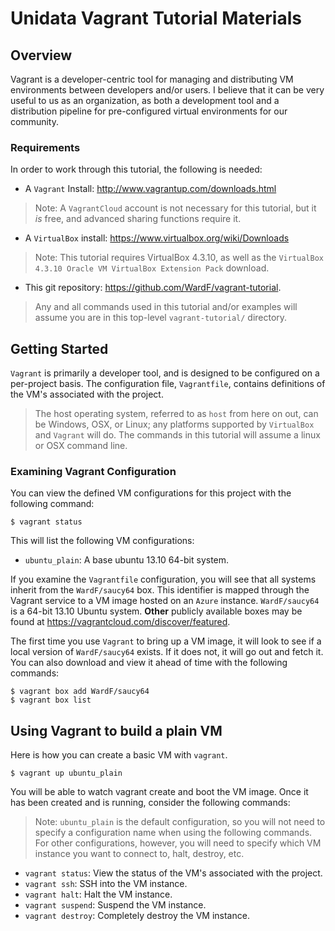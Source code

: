 Unidata Vagrant Tutorial Materials
==================================

Overview
--------

Vagrant is a developer-centric tool for managing and distributing VM environments between developers and/or users.  I believe that it can be very useful to us as an organization, as both a development tool and a distribution pipeline for pre-configured virtual environments for our community.

### Requirements

In order to work through this tutorial, the following is needed:

* A `Vagrant` Install: http://www.vagrantup.com/downloads.html

> Note: A `VagrantCloud` account is not necessary for this tutorial, but it *is* free, and advanced sharing functions require it.  

* A `VirtualBox` install: https://www.virtualbox.org/wiki/Downloads

> Note: This tutorial requires VirtualBox 4.3.10, as well as the `VirtualBox 4.3.10 Oracle VM VirtualBox Extension Pack` download.

* This git repository: https://github.com/WardF/vagrant-tutorial.

> Any and all commands used in this tutorial and/or examples will assume you are in this top-level `vagrant-tutorial/` directory.  


Getting Started
---------------

`Vagrant` is primarily a developer tool, and is designed to be configured on a per-project basis. The configuration file, `Vagrantfile`, contains definitions of the VM's associated with the project.

> The host operating system, referred to as `host` from here on out, can be Windows, OSX, or Linux; any platforms supported by `VirtualBox` and `Vagrant` will do.  The commands in this tutorial will assume a linux or OSX command line.

### Examining Vagrant Configuration

You can view the defined VM configurations for this project with the following command:

    $ vagrant status
    
This will list the following VM configurations:

* `ubuntu_plain`: A base ubuntu 13.10 64-bit system.


If you examine the `Vagrantfile` configuration, you will see that all systems inherit from the `WardF/saucy64` box.  This identifier is mapped through the Vagrant service to a VM image hosted on an `Azure` instance.  `WardF/saucy64` is a 64-bit 13.10 Ubuntu system.  **Other** publicly available boxes may be found at https://vagrantcloud.com/discover/featured.

The first time you use `Vagrant` to bring up a VM image, it will look to see if a local version of `WardF/saucy64` exists.  If it does not, it will go out and fetch it.  You can also download and view it ahead of time with the following commands:

    $ vagrant box add WardF/saucy64
    $ vagrant box list

    
Using Vagrant to build a plain VM
---------------------------------

Here is how you can create a basic VM with `vagrant`.

    $ vagrant up ubuntu_plain
     
You will be able to watch vagrant create and boot the VM image.  Once it has been created and is running, consider the following commands:

> Note: `ubuntu_plain` is the default configuration, so you will not need to specify a configuration name when using the following commands.  For other configurations, however, you will need to specify which VM instance you want to connect to, halt, destroy, etc.

* `vagrant status`: View the status of the VM's associated with the project.  
* `vagrant ssh`: SSH into the VM instance.
* `vagrant halt`: Halt the VM instance.
* `vagrant suspend`: Suspend the VM instance.
* `vagrant destroy`: Completely destroy the VM instance.